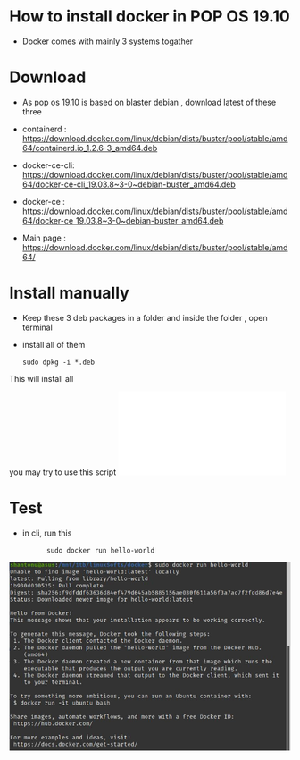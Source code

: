 # How to install docker in POP OS 19.10
- Docker comes with mainly 3 systems togather 

# Download 
- As pop os 19.10 is based on blaster debian , download latest of these three 
- containerd : https://download.docker.com/linux/debian/dists/buster/pool/stable/amd64/containerd.io_1.2.6-3_amd64.deb
- docker-ce-cli: https://download.docker.com/linux/debian/dists/buster/pool/stable/amd64/docker-ce-cli_19.03.8~3-0~debian-buster_amd64.deb
- docker-ce : https://download.docker.com/linux/debian/dists/buster/pool/stable/amd64/docker-ce_19.03.8~3-0~debian-buster_amd64.deb

- Main page : https://download.docker.com/linux/debian/dists/buster/pool/stable/amd64/

# Install manually 
- Keep these 3 deb packages in a folder and inside the folder , open terminal
- install all of them 
      
      sudo dpkg -i *.deb
      
This will install all 

you may try to use this script ![install](docker-install-popos.sh)

# Test 
- in cli, run this 

            sudo docker run hello-world
           
 ![Docker Install](docker-install.jpg)
